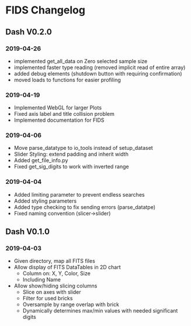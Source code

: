 # FIDS Changelog

## Dash V0.2.0

### 2019-04-26

- implemented get_all_data on Zero selected sample size
- implemented faster type reading (removed implicit read of entire array)
- added debug elements (shutdown button with requiring confirmation)
- moved loads to functions for easier profiling

### 2019-04-19

- Implemented WebGL for larger Plots
- Fixed axis label and title collision problem
- Implemented documentation for FIDS

### 2019-04-06

- Move parse_datatype to io_tools instead of setup_dataset
- Slider Styling: extend padding and inherit width
- Added get_file_info.py
- Fixed get_sig_digits to work with inverted range

### 2019-04-04

- Added limiting parameter to prevent endless searches
- Added styling parameters
- Added type checking to fix sending errors (parse_datatpe)
- Fixed naming convention (slicer->slider)

## Dash V0.1.0

### 2019-04-03

- Given directory, map all FITS files
- Allow display of FITS DataTables in 2D chart
    - Column on: X, Y, Color, Size
    - Including Name
- Allow show/hiding slicing columns
    - Slice on axes with slider
    - Filter for used bricks
    - Oversample by range overlap with brick
    - Dynamically determines max/min values with needed significant digits